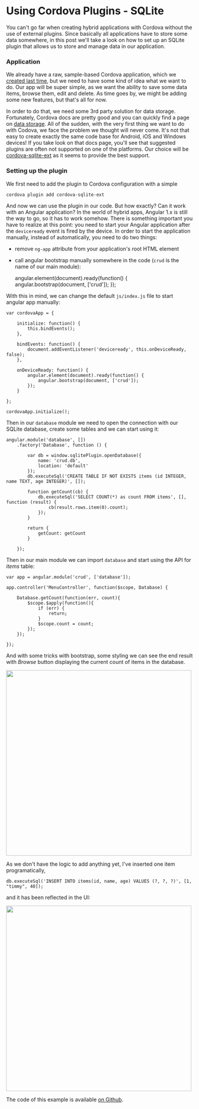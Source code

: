 # Using Cordova Plugins - SQLite

You can't go far when creating hybrid applications with Cordova without the use of external plugins. Since basically all applications have to store some data somewhere, in this post we'll take a look on how to set up an SQLite plugin that allows us to store and manage data in our application.

### Application

We already have a raw, sample-based Cordova application, which we [created last time](http://mycodesmells.com/post/getting-started-with-apache-cordova/), but we need to have some kind of idea what we want to do. Our app will be super simple, as we want the ability to save some data items, browse them, edit and delete. As time goes by, we might be adding some new features, but that's all for now.

In order to do that, we need some 3rd party solution for data storage. Fortunately, Cordova docs are pretty good and you can quickly find a page on [data storage](https://cordova.apache.org/docs/en/latest/cordova/storage/storage.html). All of the sudden, with the very first thing we want to do with Codova, we face the problem we thought will never come. It's not that easy to create exactly the same code base for Android, iOS and Windows devices! If you take look on that docs page, you'll see that suggested plugins are often not supported on one of the platforms. Our choice will be [cordova-sqlite-ext](https://github.com/litehelpers/cordova-sqlite-ext) as it seems to provide the best support.

### Setting up the plugin

We first need to add the plugin to Cordova configuration with a simple

    cordova plugin add cordova-sqlite-ext

And now we can use the plugin in our code. But how exactly? Can it work with an Angular application? In the world of hybrid apps, Angular 1.x is still the way to go, so it has to work somehow. There is something important you have to realize at this point: you need to start your Angular application after the `deviceready` event is fired by the device. In order to start the application manually, instead of automatically, you need to do two things:

- remove `ng-app` attribute from your application's root HTML element
- call angular bootstrap manually somewhere in the code (`crud` is the name of our main module):


    angular.element(document).ready(function() {
        angular.bootstrap(document, ['crud']);
    });

With this in mind, we can change the default `js/index.js` file to start angular app manually:

    var cordovaApp = {

        initialize: function() {
            this.bindEvents();
        },

        bindEvents: function() {
            document.addEventListener('deviceready', this.onDeviceReady, false);
        },

        onDeviceReady: function() {
            angular.element(document).ready(function() {
                angular.bootstrap(document, ['crud']);
            });
        }

    };

    cordovaApp.initialize();

Then in our `database` module we need to open the connection with our SQLite database, create some tables and we can start using it:

    angular.module('database', [])
        .factory('Database', function () {

            var db = window.sqlitePlugin.openDatabase({
                name: 'crud.db',
                location: 'default'
            });
            db.executeSql('CREATE TABLE IF NOT EXISTS items (id INTEGER, name TEXT, age INTEGER)', []);

            function getCount(cb) {
                db.executeSql('SELECT COUNT(*) as count FROM items', [], function (result) {
                    cb(result.rows.item(0).count);
                });
            }

            return {
                getCount: getCount
            }

        });

Then in our main module we can import `database` and start using the API for _items_ table:

    var app = angular.module('crud', ['database']);

    app.controller('MenuController', function($scope, Database) {

        Database.getCount(function(err, count){
            $scope.$apply(function(){
                if (err) {
                    return;
                }
                $scope.count = count;
            });
        });

    });

And with some tricks with bootstrap, some styling we can see the end result with _Browse_ button displaying the current count of items in the database.

<image src="https://raw.githubusercontent.com/mycodesmells/cordova-crud/master/posts/images/menu-with-count-0.png" height="500px" />

As we don't have the logic to add anything yet, I've inserted one item programatically,

    db.executeSql('INSERT INTO items(id, name, age) VALUES (?, ?, ?)', [1, "timmy", 40]);

and it has been reflected in the UI:

<image src="https://raw.githubusercontent.com/mycodesmells/cordova-crud/master/posts/images/menu-with-count-1.png" height="500px" />

The code of this example is available [on Github](https://github.com/mycodesmells/cordova-crud).
